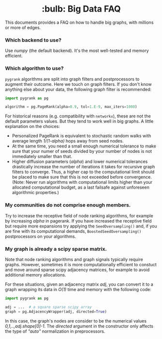 <center><h1>:bulb: Big Data FAQ</h1></center>
This documents provides a FAQ on how to handle big graphs, with millions
or more of edges.

### Which backend to use?
Use *numpy* (the default backend). It's the most well-tested
and memory efficient.

### Which algorithm to use?
`pygrank` algorithms are split into graph filters and postprocessors
to augment their outcome. Here we touch on graph filters. 
If you don't know anything else about your data, the following
graph filter is recommended:
```python
import pygrank as pg

algorithm = pg.PageRank(alpha=0.9, tol=1.E-9, max_iters=1000)
```
For historical reasons (e.g. compatibility with `networkx`), 
these are not the default parameters values.
But they tend to work well in big graphs. A little explanation on 
the choices:
- Personalized PageRank is equivalent to stochastic random
walks with average length *1/(1-alpha)* hops away from
seed nodes. 
- At the same time, you need a small enough 
numerical tolerance to make sure that your numer of seeds
divided by your number of nodes is not immediately
smaller than that.
- Higher diffusion parameters (*alpha*) and
lower numerical tolerances drastically increase the number of
iterations it takes for recursive graph filters to converge.
Thus, a higher cap to the computational limit should be
placed to make sure that this is not exceeded before 
convergence. (Note: Never run algorithms with computational
limits higher than your allocated computational budget, 
as a last failsafe against unforeseen algorithmic properties.)

### My communities do not comprise enough members.
Try to increase the receptive field of node ranking algorithms,
for example by increasing *alpha* in pagerank. If you have increased
the receptive field but require more expansions try applying
the `SeedOversampling()` and, if you are fine with its computational
demands, `BoostedSeedOversampling()` postprocessors on your 
algorithms.


### My graph is already a scipy sparse matrix.
Note that node ranking algorithms and graph signals
typically require graphs. However, sometimes
it is more computationally efficient to constuct
and move around sparse scipy adjacency matrices, 
for example to avoid additional memory allocations.

For these situations, given an adjacency matrix
*adj*, you can convert it to a graph wrapping its data
in *O(1)* time and memory with the following code:
```python
import pygrank as pg

adj = ...  # a square sparse scipy array
graph = pg.AdjacencyWrapper(adj, directed=True)
```
In this case, the graph's nodes are consider to be
the numerical values *0,1,..,adj.shape[0]-1*.
The *directed* argument in the constructor only
affects the type of *"auto"* normalization in
preprocessors.